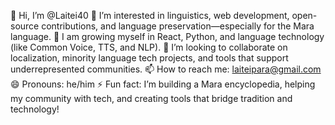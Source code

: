 👋 Hi, I’m @Laitei40
👀 I’m interested in linguistics, web development, open-source contributions, and language preservation—especially for the Mara language.
🌱 I am growing myself in React, Python, and language technology (like Common Voice, TTS, and NLP).
💞️ I’m looking to collaborate on localization, minority language tech projects, and tools that support underrepresented communities.
📫 How to reach me: laiteipara@gmail.com
😄 Pronouns: he/him
⚡ Fun fact: I’m building a Mara encyclopedia, helping my community with tech, and creating tools that bridge tradition and technology!

<!---
Laitei40/Laitei40 is a ✨ special ✨ repository because its `README.md` (this file) appears on your GitHub profile.
You can click the Preview link to take a look at your changes.
--->
